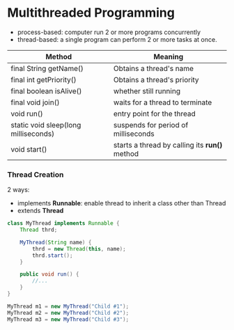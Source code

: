 # Multithreaded Programming

- process-based: computer run 2 or more programs concurrently
- thread-based: a single program can perform 2 or more tasks at once.

| Method                               | Meaning                                         |
| ------------------------------------ | ----------------------------------------------- |
| final String getName()               | Obtains a thread's name                         |
| final int getPriority()              | Obtains a thread's priority                     |
| final boolean isAlive()              | whether still running                           |
| final void join()                    | waits for a thread to terminate                 |
| void run()                           | entry point for the thread                      |
| static void sleep(long milliseconds) | suspends for period of milliseconds             |
| void start()                         | starts a thread by calling its **run()** method |



### Thread Creation

2 ways:

- implements **Runnable**: enable thread to inherit a class other than Thread
- extends **Thread**

```java
class MyThread implements Runnable {
	Thread thrd;

	MyThread(String name) {
		thrd = new Thread(this, name);
		thrd.start();
	}

	public void run() {
		//...
	}
}
```

```java
MyThread m1 = new MyThread("Child #1");
MyThread m2 = new MyThread("Child #2");
MyThread m3 = new MyThread("Child #3");
```

